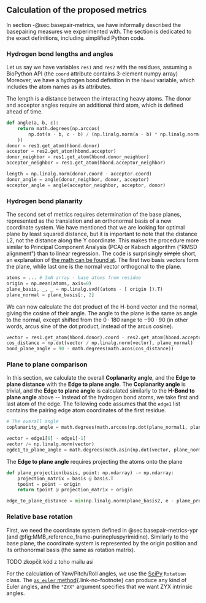 ## Calculation of the proposed metrics

In section -@sec:basepair-metrics, we have informally described the basepairing measures we experimented with.
The section is dedicated to the exact definitions, including simplified Python code.

### Hydrogen bond lengths and angles

Let us say we have variables `res1` and `res2` with the residues, assuming a BioPython API (the `coord` attribute contains 3-element numpy array)
Moreover, we have a hydrogen bond definition in the `hbond` variable, which includes the atom names as its attributes.

The length is a distance between the interacting heavy atoms.
The donor and acceptor angles require an additional third atom, which is defined ahead of time.


```python
def angle(a, b, c):
    return math.degrees(np.arccos(
        np.dot(a - b, c - b) / (np.linalg.norm(a - b) * np.linalg.norm(c - b))
    ))
donor = res1.get_atom(hbond.donor)
acceptor = res2.get_atom(hbond.acceptor)
donor_neighbor = res1.get_atom(hbond.donor_neighbor)
acceptor_neighbor = res1.get_atom(hbond.acceptor_neighbor)

length = np.linalg.norm(donor.coord - acceptor.coord)
donor_angle = angle(donor_neighbor, donor, acceptor)
acceptor_angle = angle(acceptor_neighbor, acceptor, donor)
```

### Hydrogen bond planarity

The second set of metrics requires determination of the base planes, represented as the translation and an orthonormal basis of a new coordinate system.
We have mentioned that we are looking for optimal plane by least squared distance, but it is important to note that the distance L2, not the distance along the Y coordinate.
This makes the procedure more similar to Principal Component Analysis (PCA) or Kabsch algorithm ("RMSD alignment") than to linear regression.
The code is surprisingly <s>simple</s> short, an explanation of [the math can be found at](https://math.stackexchange.com/q/99317).
The first two basis vectors form the plane, while last one is the normal vector orthogonal to the plane.
<!-- We also define a projection function, which will be useful in the next step. -->

```python
atoms = ... # 3xN array - base atoms from residue
origin = np.mean(atoms, axis=0)
plane_basis, _, _ = np.linalg.svd((atoms - [ origin ]).T)
plane_normal = plane_basis[:, 2]
```
<!--projection_matrix = plane_basis @ plane_basis.T

# def plane_projection(point: np.ndarray) -> np.ndarray:
#     tpoint = point - origin
#     return tpoint @ projection_matrix + origin-->

We can now calculate the dot product of the H-bond vector and the normal, giving the cosine of their angle.
The angle to the plane is the same as angle to the normal, except shifted from the $0 \cdot 180$ range to $-90 \cdot 90$ (in other words, arcus sine of the dot product, instead of the arcus cosine).

```python
vector = res1.get_atom(hbond.donor).coord - res2.get_atom(hbond.acceptor).coord
cos_distance = np.dot(vector / np.linalg.norm(vector), plane_normal)
bond_plane_angle = 90 - math.degrees(math.acos(cos_distance))
```

### Plane to plane comparison

In this section, we calculate the overall **Coplanarity angle**, and the **Edge to plane distance** with the **Edge to plane angle**.
The **Coplanarity angle** is trivial, and the **Edge to plane angle** is calculated similarly to the **H-Bond to plane angle** above --
Instead of the hydrogen bond atoms, we take first and last atom of the edge.
The following code assumes that the `edge1` list contains the pairing edge atom coordinates of the first residue.


```python
# The overall angle
coplanarity_angle = math.degrees(math.arccos(np.dot(plane_normal1, plane_normal2)))

vector = edge1[0] - edge1[-1]
vector /= np.linalg.norm(vector)
egde1_to_plane_angle = math.degrees(math.asin(np.dot(vector, plane_normal2)))
```

The **Edge to plane angle** requires projecting the atoms onto the plane

```python
def plane_projection(basis, point: np.ndarray) -> np.ndarray:
    projection_matrix = basis @ basis.T
    tpoint = point - origin
    return tpoint @ projection_matrix + origin

edge_to_plane_distance = min(np.linalg.norm(plane_basis2, e - plane_projection(e)) for e in edge1)
```

### Relative base rotation

First, we need the coordinate system defined in @sec:basepair-metrics-ypr (and @fig:MMB_reference_frame-purinepluspyrimidine).
Similarly to the base plane, the coordinate system is represented by the origin position and its orthonormal basis (the same as rotation matrix).

TODO zkopčit kód z toho mailu asi

For the calculation of Yaw/Pitch/Roll angles, we use the [SciPy](https://doi.org/10.1038/s41592-019-0686-2) `Rotation` class.
The [`as_euler` method](https://docs.scipy.org/doc/scipy/reference/generated/scipy.spatial.transform.Rotation.as_euler.html#r72d546869407-1){.link-no-footnote} can produce any kind of Euler angles, and the `"ZYX"` argument specifies that we want ZYX intrinsic angles.

```
```
